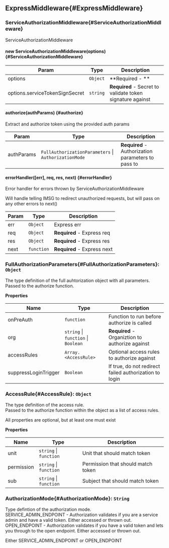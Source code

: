 ## ExpressMiddleware{#ExpressMiddleware}


### ServiceAuthorizationMiddleware{#ServiceAuthorizationMiddleware}

ServiceAuthorizationMiddleware


#### new ServiceAuthorizationMiddleware(options) {#ServiceAuthorizationMiddleware}


| Param | Type | Description |
| --- | --- | --- |
| options | <code>Object</code> | **Required - **  |
| options.serviceTokenSignSecret | <code>string</code> | **Required** - Secret to validate token signature against |


#### authorize(authParams) {#authorize}

Extract and authorize token using the provided auth params


| Param | Type | Description |
| --- | --- | --- |
| authParams | <code>FullAuthorizationParameters</code> &#124; <code>AuthorizationMode</code> | **Required** - Authorization parameters to pass to |


#### errorHandler([err], req, res, next) {#errorHandler}

Error handler for errors thrown by ServiceAuthorizationMiddleware

Will handle telling IMSG to redirect unauthorized requests, but will pass on
any other errors to next()


| Param | Type | Description |
| --- | --- | --- |
| err | <code>Object</code> | Express err |
| req | <code>Object</code> | **Required** - Express req |
| res | <code>Object</code> | **Required** - Express res |
| next | <code>function</code> | **Required** - Express next |


### FullAuthorizationParameters{#FullAuthorizationParameters}: <code>Object</code>

The type definition of the full auhtorization object with all parameters.  
Passed to the authorize function.


**Properties**

| Name | Type | Description |
| --- | --- | --- |
| onPreAuth | <code>function</code> | Function to run before authorize is called |
| org | <code>string</code> &#124; <code>function</code> &#124; <code>Boolean</code> | **Required** - Organiztion to authorize against |
| accessRules | <code>Array.&lt;AccessRule&gt;</code> | Optional access rules to authorize against |
| suppressLoginTrigger | <code>Boolean</code> | If true, do not redirect failed authorization to login |

### AccessRule{#AccessRule}: <code>Object</code>

The type definition of the access rule.  
Passed to the authorize function within the <FullAuthorizationParameter> object as a list of access rules.  

All properties are optional, but at least one must exist


**Properties**

| Name | Type | Description |
| --- | --- | --- |
| unit | <code>string</code> &#124; <code>function</code> | Unit that should match token |
| permission | <code>string</code> &#124; <code>function</code> | Permission that should match token |
| sub | <code>string</code> &#124; <code>function</code> | Subject that should match token |

### AuthorizationMode{#AuthorizationMode}: <code>String</code>

Type defintion of the authorization mode.  
SERVICE_ADMIN_ENDPOINT - Authorization validates if you are a service admin and have a valid token. Either accessed or thrown out.  
OPEN_ENDPOINT - Authorization validates if you have a valid token and lets you through to the open endpoint. Either accessed or thrown out.  

Either SERVICE_ADMIN_ENDPOINT or OPEN_ENDPOINT


